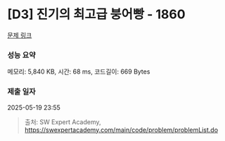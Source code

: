 # [D3] 진기의 최고급 붕어빵 - 1860 

[문제 링크](https://swexpertacademy.com/main/code/problem/problemDetail.do?contestProbId=AV5LsaaqDzYDFAXc) 

### 성능 요약

메모리: 5,840 KB, 시간: 68 ms, 코드길이: 669 Bytes

### 제출 일자

2025-05-19 23:55



> 출처: SW Expert Academy, https://swexpertacademy.com/main/code/problem/problemList.do